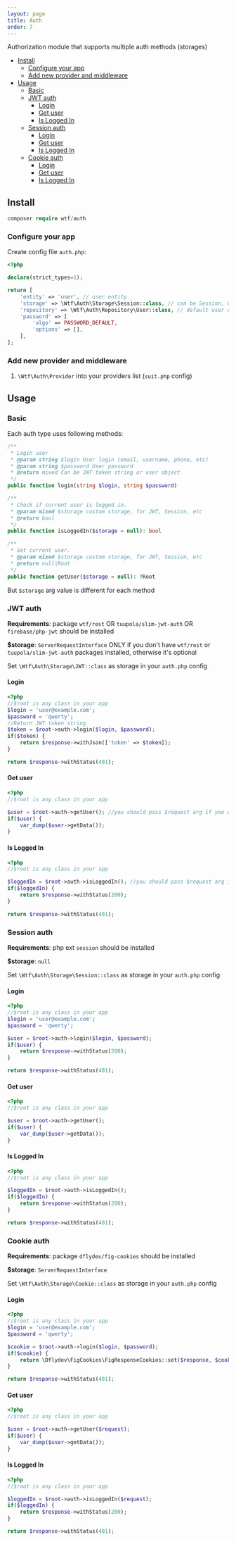 ```yaml
---
layout: page
title: Auth
order: 7
---
```


Authorization module that supports multiple auth methods (storages)

<!-- vim-markdown-toc GFM -->

* [Install](#install)
    - [Configure your app](#configure-your-app)
    - [Add new provider and middleware](#add-new-provider-and-middleware)
* [Usage](#usage)
    - [Basic](#basic)
    - [JWT auth](#jwt-auth)
        + [Login](#login)
        + [Get user](#get-user)
        + [Is Logged In](#is-logged-in)
    - [Session auth](#session-auth)
        + [Login](#login-1)
        + [Get user](#get-user-1)
        + [Is Logged In](#is-logged-in-1)
    - [Cookie auth](#cookie-auth)
        + [Login](#login-2)
        + [Get user](#get-user-2)
        + [Is Logged In](#is-logged-in-2)

<!-- vim-markdown-toc -->

## Install

```php
composer require wtf/auth
```

### Configure your app

Create config file `auth.php`:

```php
<?php

declare(strict_types=1);

return [
    'entity' => 'user', // user entity
    'storage' => \Wtf\Auth\Storage\Session::class, // can be Session, Cookie, JWT
    'repository' => \Wtf\Auth\Repository\User::class, // default user repository
    'password' => [
        'algo' => PASSWORD_DEFAULT,
        'options' => [],
    ],
];
```

### Add new provider and middleware

1. `\Wtf\Auth\Provider` into your providers list (`suit.php` config)


## Usage

### Basic

Each auth type uses following methods:

```php
/**
 * Login user
 * @param string $login User login (email, username, phone, etc)
 * @param string $password User password
 * @return mixed Can be JWT token string or user object
 */
public function login(string $login, string $password)
```

```php
/**
 * Check if current user is logged in.
 * @param mixed $storage custom storage, for JWT, Session, etc
 * @return bool
 */
public function isLoggedIn($storage = null): bool
```

```php
/**
 * Get current user.
 * @param mixed $storage custom storage, for JWT, Session, etc
 * @return null|Root
 */
public function getUser($storage = null): ?Root
```

But `$storage` arg value is different for each method

### JWT auth

**Requirements**: package `wtf/rest`  OR `tuupola/slim-jwt-auth` OR `firebase/php-jwt` should be installed

**$storage**: `ServerRequestInterface` ONLY if you don't have `wtf/rest` or `tuupola/slim-jwt-auth` packages installed, otherwise it's optional

Set `\Wtf\Auth\Storage\JWT::class` as storage in your `auth.php` config

#### Login

```php
<?php
//$root is any class in your app
$login = 'user@example.com';
$password = 'qwerty';
//Return JWT token string
$token = $root->auth->login($login, $password);
if($token) {
    return $response->withJson(['token' => $token]);
}

return $response->withStatus(401);
```

#### Get user

```php
<?php
//$root is any class in your app

$user = $root->auth->getUser(); //you should pass $request arg if you do NOT have wtf/rest or tuupola/slim-jwt-auth packages installed
if($user) {
    var_dump($user->getData());
}
```

#### Is Logged In

```php
<?php
//$root is any class in your app

$loggedIn = $root->auth->isLoggedIn(); //you should pass $request arg if you do NOT have wtf/rest or tuupola/slim-jwt-auth packages installed
if($loggedIn) {
    return $response->withStatus(200);
}

return $response->withStatus(401);
```

### Session auth

**Requirements**: php ext `session` should be installed

**$storage**: `null`

Set `\Wtf\Auth\Storage\Session::class` as storage in your `auth.php` config

#### Login

```php
<?php
//$root is any class in your app
$login = 'user@example.com';
$password = 'qwerty';

$user = $root->auth->login($login, $password);
if($user) {
    return $response->withStatus(200);
}

return $response->withStatus(401);
```

#### Get user

```php
<?php
//$root is any class in your app

$user = $root->auth->getUser();
if($user) {
    var_dump($user->getData());
}
```

#### Is Logged In

```php
<?php
//$root is any class in your app

$loggedIn = $root->auth->isLoggedIn();
if($loggedIn) {
    return $response->withStatus(200);
}

return $response->withStatus(401);
```

### Cookie auth

**Requirements**: package `dflydev/fig-cookies` should be installed

**$storage**: `ServerRequestInterface`

Set `\Wtf\Auth\Storage\Cookie::class` as storage in your `auth.php` config

#### Login

```php
<?php
//$root is any class in your app
$login = 'user@example.com';
$password = 'qwerty';

$cookie = $root->auth->login($login, $password);
if($cookie) {
    return \Dflydev\FigCookies\FigResponseCookies::set($response, $cookie);
}

return $response->withStatus(401);
```

#### Get user

```php
<?php
//$root is any class in your app

$user = $root->auth->getUser($request);
if($user) {
    var_dump($user->getData());
}
```

#### Is Logged In

```php
<?php
//$root is any class in your app

$loggedIn = $root->auth->isLoggedIn($request);
if($loggedIn) {
    return $response->withStatus(200);
}

return $response->withStatus(401);
```
